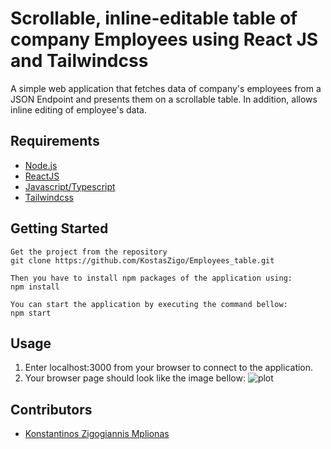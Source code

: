 # Scrollable, inline-editable table of company Employees using React JS and Tailwindcss

A simple web application that fetches data of company's employees from a JSON Endpoint and presents them on a scrollable table. In addition, allows inline editing of employee's data.   

## Requirements
+ [Node.js](https://nodejs.org/)
+ [ReactJS](https://reactjs.org/)
+ [Javascript/Typescript](https://www.javascript.com)
+ [Tailwindcss](https://tailwindcss.com/)

##  Getting Started

	Get the project from the repository
	git clone https://github.com/KostasZigo/Employees_table.git
    
    Then you have to install npm packages of the application using:
    npm install
    
    You can start the application by executing the command bellow:
    npm start
   
## Usage

 1. Enter localhost:3000 from your browser to connect to the application.
 2. Your browser page should look like the image bellow: 
	![plot](./public/image_table.PNG)


## Contributors

+ [Konstantinos Zigogiannis Mplionas](https://github.com/KostasZigo)

